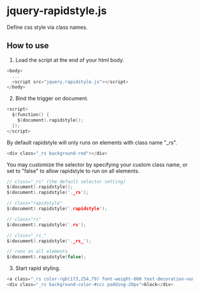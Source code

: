 # jquery-rapidstyle.js
Define css style via class names.

## How to use
1. Load the script at the end of your html body.

  ```c
  <body>
    ...
    <script src="jquery.rapidstyle.js"></script>
  </body>
  ```

2. Bind the trigger on document.

  ```c
  <script>
    $(function() {
      $(document).rapidstyle();
    });
  </script>
  ```

  By default rapidstyle will only runs on elements with class name "_rs".

  ```c
  <div class="_rs background-red"></div>
  ```

  You may customize the selector by specifying your custom class name, or set to "false" to allow rapidstyle to run on all elements.
  
  ```c
  // class="_rs" (the default selector setting)
  $(document).rapidstyle();
  $(document).rapidstyle('._rs');
  
  // class="rapidstyle"
  $(document).rapidstyle('.rapidstyle');
  
  // class="rs"
  $(document).rapidstyle('.rs');
  
  // class="_rs_"
  $(document).rapidstyle('._rs_');
  
  // runs on all elements
  $(document).rapidstyle(false);
  ```

3. Start rapid styling.
  ```c
  <a class="_rs color-rgb(173,254,79) font-weight-600 text-decoration-none">hello</a>
  <div class="_rs background-color-#ccc padding-20px">block</div>
  ```
